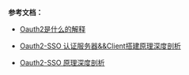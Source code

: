 **参考文档：**

-  [Oauth2是什么的解释](http://www.ruanyifeng.com/blog/2019/04/oauth_design.html) 

-  [Oauth2-SSO 认证服务器&&Client搭建原理深度剖析](https://mrbird.cc/Spring-Security-OAuth2-SSO.html)

-  [Oauth2-SSO 原理深度剖析](https://blog.csdn.net/liuminglei1987/article/details/106756132)


